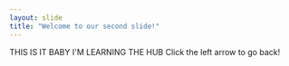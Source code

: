 ```yaml
---
layout: slide
title: "Welcome to our second slide!"
---
```

THIS IS IT BABY I'M LEARNING THE HUB
Click the left arrow to go back!
